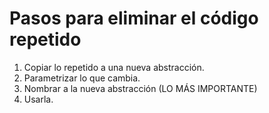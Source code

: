 # Pasos para eliminar el código repetido

1. Copiar lo repetido a una nueva abstracción. 
2. Parametrizar lo que cambia.
3. Nombrar a la nueva abstracción (LO MÁS IMPORTANTE) 
4. Usarla.